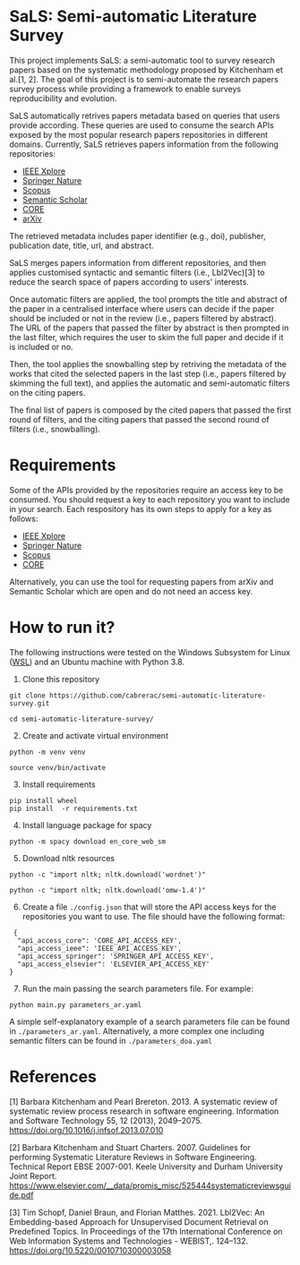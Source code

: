# SaLS: Semi-automatic Literature Survey

This project implements SaLS: a semi-automatic tool to survey research papers based on the systematic methodology proposed by Kitchenham et al.[1, 2]. The goal of this project is to semi-automate the research papers survey process while providing a framework to enable surveys reproducibility and evolution. 

SaLS automatically retrives papers metadata based on queries that users provide according. These queries are used to consume the search APIs exposed by the most popular research papers repositories in different domains. Currently, SaLS retrieves papers information from the following repositories:

- [IEEE Xplore](https://ieeexplore.ieee.org/Xplore/home.jsp)
- [Springer Nature](https://www.springernature.com/gp)
- [Scopus](https://www.elsevier.com/en-gb/solutions/scopus)
- [Semantic Scholar](https://www.semanticscholar.org)
- [CORE](https://core.ac.uk)
- [arXiv](https://arxiv.org)

The retrieved metadata includes paper identifier (e.g., doi), publisher, publication date, title, url, and abstract.

SaLS merges papers information from different repositories, and then applies customised syntactic and semantic filters (i.e., Lbl2Vec)[3] to reduce the search space of papers according to users' interests.

Once automatic filters are applied, the tool prompts the title and abstract of the paper in a centralised interface where users can decide if the paper should be included or not in the review (i.e., papers filtered by abstract). The URL of the papers that passed the filter by abstract is then prompted in the last filter, which requires the user to skim the full paper and decide if it is included or no.

Then, the tool applies the snowballing step by retriving the metadata of the works that cited the selected papers in the last step (i.e., papers filtered by skimming the full text), and applies the automatic and semi-automatic filters on the citing papers. 

The final list of papers is composed by the cited papers that passed the first round of filters, and the citing papers that passed the second round of filters (i.e., snowballing).

# Requirements

Some of the APIs provided by the repositories require an access key to be consumed. You should request a key to each repository you want to include in your search. Each respository has its own steps to apply for a key as follows:

- [IEEE Xplore](https://developer.ieee.org/getting_started)
- [Springer Nature](https://dev.springernature.com/docs)
- [Scopus](https://dev.elsevier.com/)
- [CORE](https://core.ac.uk/services/api)

Alternatively, you can use the tool for requesting papers from arXiv and Semantic Scholar which are open and do not need an access key.

# How to run it?

The following instructions were tested on the Windows Subsystem for Linux ([WSL](https://docs.microsoft.com/en-us/windows/wsl/install)) and an Ubuntu machine with Python 3.8.

1. Clone this repository

```
git clone https://github.com/cabrerac/semi-automatic-literature-survey.git
```
```
cd semi-automatic-literature-survey/
```

2. Create and activate virtual environment 

```
python -m venv venv
```
```
source venv/bin/activate
```

3. Install requirements

```
pip install wheel
pip install  -r requirements.txt
```

4. Install language package for spacy

```
python -m spacy download en_core_web_sm
```

5. Download nltk resources

```
python -c "import nltk; nltk.download('wordnet')"
```
```
python -c "import nltk; nltk.download('omw-1.4')"
```

6. Create a file `./config.json` that will store the API access keys for the repositories you want to use. The file should have the following format:

```
 {
  "api_access_core": 'CORE_API_ACCESS_KEY',
  "api_access_ieee": 'IEEE_API_ACCESS_KEY',
  "api_access_springer": 'SPRINGER_API_ACCESS_KEY',
  "api_access_elsevier": 'ELSEVIER_API_ACCESS_KEY'
}
```

7. Run the main passing the search parameters file. For example:

```
python main.py parameters_ar.yaml
```

A simple self-explanatory example of a search parameters file can be found in `./parameters_ar.yaml`. Alternatively, a more complex one including semantic filters can be found in `./parameters_doa.yaml`

# References

[1] Barbara Kitchenham and Pearl Brereton. 2013. A systematic review of systematic review process research in software engineering. Information and Software Technology 55, 12 (2013), 2049–2075. https://doi.org/10.1016/j.infsof.2013.07.010

[2] Barbara Kitchenham and Stuart Charters. 2007. Guidelines for performing Systematic Literature Reviews in Software Engineering. Technical Report EBSE 2007-001. Keele University and Durham University Joint Report. https://www.elsevier.com/__data/promis_misc/525444systematicreviewsguide.pdf

[3] Tim Schopf, Daniel Braun, and Florian Matthes. 2021. Lbl2Vec: An Embedding-based Approach for Unsupervised Document Retrieval on Predefined Topics. In Proceedings of the 17th International Conference on Web Information Systems and Technologies - WEBIST,. 124–132. https://doi.org/10.5220/0010710300003058
